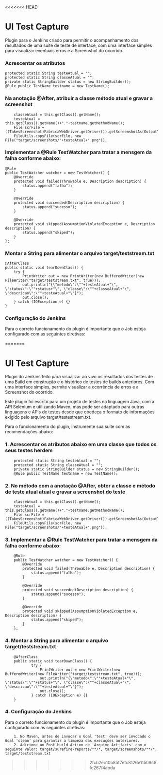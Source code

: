 <<<<<<< HEAD
# UI Test Capture 
Plugin para o Jenkins criado para permitir o acompanhamento dos resultados de uma suite de teste de interface, com uma interface simples para visualizar eventuais erros e a Screenshot do ocorrido. 



### Acrescentar os atributos
	protected static String testeAtual = "";
	protected static String classeAtual = "";
	private static StringBuilder status = new StringBuilder();
	@Rule public TestName testname = new TestName();

### Na anotação @After, atribuir a classe método atual e gravar a screenshot
		classeAtual = this.getClass().getName();
		testeAtual = this.getClass().getName()+"."+testname.getMethodName();
		File scrFile = ((TakesScreenshot)FabricaWebDriver.getDriver()).getScreenshotAs(OutputType.FILE);
		FileUtils.copyFile(scrFile, new File("target/screenshots/"+testeAtual+".png"));

### Implementar a @Rule TestWatcher para tratar a mensgem da falha conforme abaixo:
	@Rule
	public TestWatcher watcher = new TestWatcher() {
	    @Override
	    protected void failed(Throwable e, Description description) {
	    	status.append("falha");
	    }
	 
	    @Override
	    protected void succeeded(Description description) {
	    	status.append("sucesso");
	    }
	    
	    @Override
	    protected void skipped(AssumptionViolatedException e, Description description) {
	    	status.append("skiped");
	    }
	};

### Montar a String para alimentar o arquivo target/teststream.txt 	
	@AfterClass
	public static void tearDownClass() {
		try {
		    PrintWriter out = new PrintWriter(new BufferedWriter(new FileWriter("target/teststream.txt", true)));
		    out.println("{\"metodo\":\""+testeAtual+"\", \"status\":\""+status+"\", \"classe\":\""+classeAtual+"\", \"descricao\":\""+testeAtual+"\"}");
		    out.close();
		} catch (IOException e) {}
	}

### Configuração do Jenkins
Para o correto funcionamento do plugin é importante que o Job esteja configurado com as seguintes diretivas:

=======
# UI Test Capture
Plugin do Jenkins feito para visualizar ao vivo os resultados dos testes de uma Build em construção e o histórico de testes de builds anteriores. Com uma interface simples, permite visualizar a ocorrência de erros e a Screenshot do ocorrido.

Este plugin foi escrito para um projeto de testes na linguagem Java, com a API Selenium e utilizando Maven, mas pode ser adaptado para outras linguagens e APIs de testes desde que obedeça o formato de informações exigido pelo arquivo target/testestream.txt.

Para o funcionamento do plugin, instrumente sua suite com as recomendações abaixo:

### 1. Acrescentar os atributos abaixo em uma classe que todos os seus testes herdem
        protected static String testeAtual = "";
        protected static String classeAtual = "";
        private static StringBuilder status = new StringBuilder();
        @Rule public TestName testname = new TestName();

### 2. No método com a anotação @After, obter a classe e método de teste atual atual e gravar a screenshot do teste
        classeAtual = this.getClass().getName();
        testeAtual = this.getClass().getName()+"."+testname.getMethodName();
        File scrFile = ((TakesScreenshot)FabricaWebDriver.getDriver()).getScreenshotAs(OutputType.FILE);
        FileUtils.copyFile(scrFile, new File("target/screenshots/"+testeAtual+".png"));

### 3. Implementar a @Rule TestWatcher para tratar a mensgem da falha conforme abaixo:
        @Rule
        public TestWatcher watcher = new TestWatcher() {
            @Override
            protected void failed(Throwable e, Description description) {
                status.append("falha");
            }

            @Override
            protected void succeeded(Description description) {
                status.append("sucesso");
            }

            @Override
            protected void skipped(AssumptionViolatedException e, Description description) {
                status.append("skiped");
            }
        };

### 4. Montar a String para alimentar o arquivo target/teststream.txt
        @AfterClass
        public static void tearDownClass() {
                try {
                    PrintWriter out = new PrintWriter(new BufferedWriter(new FileWriter("target/teststream.txt", true)));
                    out.println("{\"metodo\":\""+testeAtual+"\", \"status\":\""+status+"\", \"classe\":\""+classeAtual+"\", \"descricao\":\""+testeAtual+"\"}");
                    out.close();
                } catch (IOException e) {}
        }

### 4. Configuração do Jenkins
Para o correto funcionamento do plugin é importante que o Job esteja configurado com as seguintes diretivas:

        1. No Maven, antes de invocar o Goal 'test' deve ser invocado o Goal 'clean' para garantir a limpeza das execuções anteriores.
        2. Adicione um Post-build Action de 'Arquive Artifacts' com o seguinte valor: target/surefire-reports/**/*, target/screenshots/**/*, target/teststream.txt

>>>>>>> 2fcb2ec10b85f7efc8126e11508c8fe267f4abda
